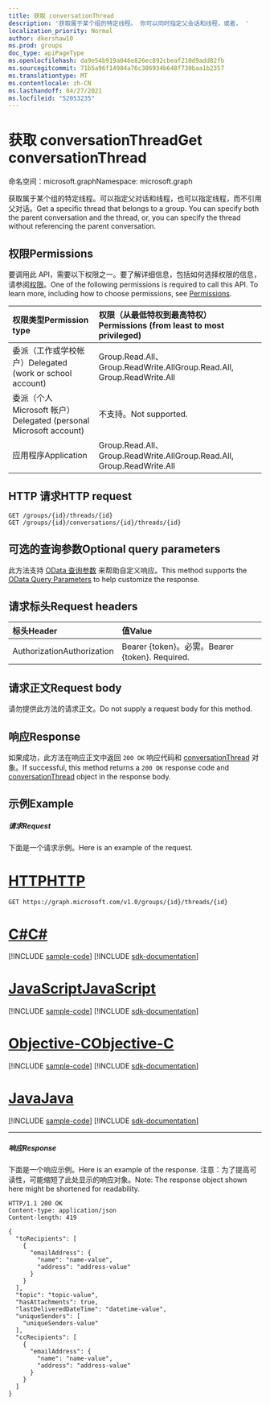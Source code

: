 ```yaml
---
title: 获取 conversationThread
description: '获取属于某个组的特定线程。 你可以同时指定父会话和线程，或者， '
localization_priority: Normal
author: dkershaw10
ms.prod: groups
doc_type: apiPageType
ms.openlocfilehash: da9e54b919a046e826ec892cbeaf210d9add82fb
ms.sourcegitcommit: 71b5a96f14984a76c386934b648f730baa1b2357
ms.translationtype: MT
ms.contentlocale: zh-CN
ms.lasthandoff: 04/27/2021
ms.locfileid: "52053235"
---
```

# <a name="get-conversationthread"></a><span data-ttu-id="8603e-104">获取 conversationThread</span><span class="sxs-lookup"><span data-stu-id="8603e-104">Get conversationThread</span></span>

<span data-ttu-id="8603e-105">命名空间：microsoft.graph</span><span class="sxs-lookup"><span data-stu-id="8603e-105">Namespace: microsoft.graph</span></span>

<span data-ttu-id="8603e-p102">获取属于某个组的特定线程。可以指定父对话和线程，也可以指定线程，而不引用父对话。</span><span class="sxs-lookup"><span data-stu-id="8603e-p102">Get a specific thread that belongs to a group. You can specify both the parent conversation and the thread, or, you can specify the thread without referencing the parent conversation.</span></span> 
## <a name="permissions"></a><span data-ttu-id="8603e-108">权限</span><span class="sxs-lookup"><span data-stu-id="8603e-108">Permissions</span></span>
<span data-ttu-id="8603e-p103">要调用此 API，需要以下权限之一。要了解详细信息，包括如何选择权限的信息，请参阅[权限](/graph/permissions-reference)。</span><span class="sxs-lookup"><span data-stu-id="8603e-p103">One of the following permissions is required to call this API. To learn more, including how to choose permissions, see [Permissions](/graph/permissions-reference).</span></span>

|<span data-ttu-id="8603e-111">权限类型</span><span class="sxs-lookup"><span data-stu-id="8603e-111">Permission type</span></span>      | <span data-ttu-id="8603e-112">权限（从最低特权到最高特权）</span><span class="sxs-lookup"><span data-stu-id="8603e-112">Permissions (from least to most privileged)</span></span>              |
|:--------------------|:---------------------------------------------------------|
|<span data-ttu-id="8603e-113">委派（工作或学校帐户）</span><span class="sxs-lookup"><span data-stu-id="8603e-113">Delegated (work or school account)</span></span> | <span data-ttu-id="8603e-114">Group.Read.All、Group.ReadWrite.All</span><span class="sxs-lookup"><span data-stu-id="8603e-114">Group.Read.All, Group.ReadWrite.All</span></span>    |
|<span data-ttu-id="8603e-115">委派（个人 Microsoft 帐户）</span><span class="sxs-lookup"><span data-stu-id="8603e-115">Delegated (personal Microsoft account)</span></span> | <span data-ttu-id="8603e-116">不支持。</span><span class="sxs-lookup"><span data-stu-id="8603e-116">Not supported.</span></span>    |
|<span data-ttu-id="8603e-117">应用程序</span><span class="sxs-lookup"><span data-stu-id="8603e-117">Application</span></span> | <span data-ttu-id="8603e-118">Group.Read.All、Group.ReadWrite.All</span><span class="sxs-lookup"><span data-stu-id="8603e-118">Group.Read.All, Group.ReadWrite.All</span></span> |

## <a name="http-request"></a><span data-ttu-id="8603e-119">HTTP 请求</span><span class="sxs-lookup"><span data-stu-id="8603e-119">HTTP request</span></span>
<!-- { "blockType": "ignored" } -->
```http
GET /groups/{id}/threads/{id}
GET /groups/{id}/conversations/{id}/threads/{id}

```
## <a name="optional-query-parameters"></a><span data-ttu-id="8603e-120">可选的查询参数</span><span class="sxs-lookup"><span data-stu-id="8603e-120">Optional query parameters</span></span>
<span data-ttu-id="8603e-121">此方法支持 [OData 查询参数](/graph/query-parameters) 来帮助自定义响应。</span><span class="sxs-lookup"><span data-stu-id="8603e-121">This method supports the [OData Query Parameters](/graph/query-parameters) to help customize the response.</span></span>
## <a name="request-headers"></a><span data-ttu-id="8603e-122">请求标头</span><span class="sxs-lookup"><span data-stu-id="8603e-122">Request headers</span></span>
| <span data-ttu-id="8603e-123">标头</span><span class="sxs-lookup"><span data-stu-id="8603e-123">Header</span></span>       | <span data-ttu-id="8603e-124">值</span><span class="sxs-lookup"><span data-stu-id="8603e-124">Value</span></span> |
|:---------------|:--------|
| <span data-ttu-id="8603e-125">Authorization</span><span class="sxs-lookup"><span data-stu-id="8603e-125">Authorization</span></span>  | <span data-ttu-id="8603e-p104">Bearer {token}。必需。</span><span class="sxs-lookup"><span data-stu-id="8603e-p104">Bearer {token}. Required.</span></span>  |

## <a name="request-body"></a><span data-ttu-id="8603e-128">请求正文</span><span class="sxs-lookup"><span data-stu-id="8603e-128">Request body</span></span>
<span data-ttu-id="8603e-129">请勿提供此方法的请求正文。</span><span class="sxs-lookup"><span data-stu-id="8603e-129">Do not supply a request body for this method.</span></span>

## <a name="response"></a><span data-ttu-id="8603e-130">响应</span><span class="sxs-lookup"><span data-stu-id="8603e-130">Response</span></span>

<span data-ttu-id="8603e-131">如果成功，此方法在响应正文中返回 `200 OK` 响应代码和 [conversationThread](../resources/conversationthread.md) 对象。</span><span class="sxs-lookup"><span data-stu-id="8603e-131">If successful, this method returns a `200 OK` response code and [conversationThread](../resources/conversationthread.md) object in the response body.</span></span>
## <a name="example"></a><span data-ttu-id="8603e-132">示例</span><span class="sxs-lookup"><span data-stu-id="8603e-132">Example</span></span>
##### <a name="request"></a><span data-ttu-id="8603e-133">请求</span><span class="sxs-lookup"><span data-stu-id="8603e-133">Request</span></span>
<span data-ttu-id="8603e-134">下面是一个请求示例。</span><span class="sxs-lookup"><span data-stu-id="8603e-134">Here is an example of the request.</span></span>

# <a name="http"></a>[<span data-ttu-id="8603e-135">HTTP</span><span class="sxs-lookup"><span data-stu-id="8603e-135">HTTP</span></span>](#tab/http)
<!-- {
  "blockType": "request",
  "name": "get_conversationthread"
}-->
```msgraph-interactive
GET https://graph.microsoft.com/v1.0/groups/{id}/threads/{id}
```
# <a name="c"></a>[<span data-ttu-id="8603e-136">C#</span><span class="sxs-lookup"><span data-stu-id="8603e-136">C#</span></span>](#tab/csharp)
[!INCLUDE [sample-code](../includes/snippets/csharp/get-conversationthread-csharp-snippets.md)]
[!INCLUDE [sdk-documentation](../includes/snippets/snippets-sdk-documentation-link.md)]

# <a name="javascript"></a>[<span data-ttu-id="8603e-137">JavaScript</span><span class="sxs-lookup"><span data-stu-id="8603e-137">JavaScript</span></span>](#tab/javascript)
[!INCLUDE [sample-code](../includes/snippets/javascript/get-conversationthread-javascript-snippets.md)]
[!INCLUDE [sdk-documentation](../includes/snippets/snippets-sdk-documentation-link.md)]

# <a name="objective-c"></a>[<span data-ttu-id="8603e-138">Objective-C</span><span class="sxs-lookup"><span data-stu-id="8603e-138">Objective-C</span></span>](#tab/objc)
[!INCLUDE [sample-code](../includes/snippets/objc/get-conversationthread-objc-snippets.md)]
[!INCLUDE [sdk-documentation](../includes/snippets/snippets-sdk-documentation-link.md)]

# <a name="java"></a>[<span data-ttu-id="8603e-139">Java</span><span class="sxs-lookup"><span data-stu-id="8603e-139">Java</span></span>](#tab/java)
[!INCLUDE [sample-code](../includes/snippets/java/get-conversationthread-java-snippets.md)]
[!INCLUDE [sdk-documentation](../includes/snippets/snippets-sdk-documentation-link.md)]

---

##### <a name="response"></a><span data-ttu-id="8603e-140">响应</span><span class="sxs-lookup"><span data-stu-id="8603e-140">Response</span></span>
<span data-ttu-id="8603e-141">下面是一个响应示例。</span><span class="sxs-lookup"><span data-stu-id="8603e-141">Here is an example of the response.</span></span> <span data-ttu-id="8603e-142">注意：为了提高可读性，可能缩短了此处显示的响应对象。</span><span class="sxs-lookup"><span data-stu-id="8603e-142">Note: The response object shown here might be shortened for readability.</span></span>
<!-- {
  "blockType": "response",
  "truncated": true,
  "@odata.type": "microsoft.graph.conversationThread"
} -->
```http
HTTP/1.1 200 OK
Content-type: application/json
Content-length: 419

{
  "toRecipients": [
    {
      "emailAddress": {
        "name": "name-value",
        "address": "address-value"
      }
    }
  ],
  "topic": "topic-value",
  "hasAttachments": true,
  "lastDeliveredDateTime": "datetime-value",
  "uniqueSenders": [
    "uniqueSenders-value"
  ],
  "ccRecipients": [
    {
      "emailAddress": {
        "name": "name-value",
        "address": "address-value"
      }
    }
  ]
}
```

<!-- uuid: 8fcb5dbc-d5aa-4681-8e31-b001d5168d79
2015-10-25 14:57:30 UTC -->
<!-- {
  "type": "#page.annotation",
  "description": "Get conversationThread",
  "keywords": "",
  "section": "documentation",
  "tocPath": "",
  "suppressions": [
  ]
}-->
